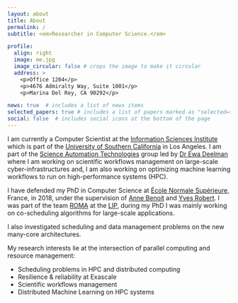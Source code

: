 ```yaml
---
layout: about
title: About
permalink: /
subtitle: <em>Researcher in Computer Science.</em>

profile:
  align: right
  image: me.jpg
  image_circular: false # crops the image to make it circular
  address: >
    <p>Office 1204</p>
    <p>4676 Admiralty Way, Suite 1001</p>
    <p>Marina Del Rey, CA 90292</p>

news: true  # includes a list of news items
selected_papers: true # includes a list of papers marked as "selected={true}"
social: false  # includes social icons at the bottom of the page
---
```


I am currently a Computer Scientist at the [Information Sciences Institute](https://www.isi.edu/) which is part of the [University of Southern California](https://viterbischool.usc.edu/) in Los Angeles. I am part of the [Science Automation Technologies](https://scitech.isi.edu/) group led by [Dr Ewa Deelman](https://deelman.isi.edu/) where I am working on scientific workflows management on large-scale cyber-infrastructures and, I am also working on optimizing machine learning workflows to run on high-performance systems (HPC).

I have defended my PhD in Computer Science at [École Normale Supérieure](http://www.ens-lyon.fr/), France, in 2018, under the supervision of [Anne Benoit](http://graal.ens-lyon.fr/~abenoit/)
and [Yves Robert](http://graal.ens-lyon.fr/~yrobert/).
I was part of the team [ROMA](http://www.ens-lyon.fr/LIP/ROMA/) at the [LIP](http://www.ens-lyon.fr/LIP/web-n/), during my PhD I was mainly working on co-scheduling algorithms for large-scale applications.

I also investigated scheduling and data management problems on the new many-core architectures.

My research interests lie at the intersection of parallel computing and resource management:
- Scheduling problems in HPC and distributed computing
- Resilience & reliability at Exascale
- Scientific workflows management
- Distributed Machine Learning on HPC systems